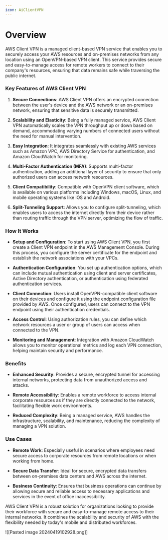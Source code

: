 ```yaml
---
icon: AiClientVPN
---
```

# Overview

AWS Client VPN is a managed client-based VPN service that enables you to securely access your AWS resources and on-premises networks from any location using an OpenVPN-based VPN client. This service provides secure and easy-to-manage access for remote workers to connect to their company's resources, ensuring that data remains safe while traversing the public internet.

### Key Features of AWS Client VPN

1. **Secure Connections**: AWS Client VPN offers an encrypted connection between the user's device and the AWS network or an on-premises network, ensuring that sensitive data is securely transmitted.
    
2. **Scalability and Elasticity**: Being a fully managed service, AWS Client VPN automatically scales the VPN throughput up or down based on demand, accommodating varying numbers of connected users without the need for manual intervention.
    
3. **Easy Integration**: It integrates seamlessly with existing AWS services such as Amazon VPC, AWS Directory Service for authentication, and Amazon CloudWatch for monitoring.
    
4. **Multi-Factor Authentication (MFA)**: Supports multi-factor authentication, adding an additional layer of security to ensure that only authorized users can access network resources.
    
5. **Client Compatibility**: Compatible with OpenVPN client software, which is available on various platforms including Windows, macOS, Linux, and mobile operating systems like iOS and Android.
    
6. **Split-Tunneling Support**: Allows you to configure split-tunneling, which enables users to access the internet directly from their device rather than routing traffic through the VPN server, optimizing the flow of traffic.
    

### How It Works

- **Setup and Configuration**: To start using AWS Client VPN, you first create a Client VPN endpoint in the AWS Management Console. During this process, you configure the server certificate for the endpoint and establish the network associations with your VPCs.
    
- **Authentication Configuration**: You set up authentication options, which can include mutual authentication using client and server certificates, Active Directory authentication, or authentication using federated authentication services.
    
- **Client Connection**: Users install OpenVPN-compatible client software on their devices and configure it using the endpoint configuration file provided by AWS. Once configured, users can connect to the VPN endpoint using their authentication credentials.
    
- **Access Control**: Using authorization rules, you can define which network resources a user or group of users can access when connected to the VPN.
    
- **Monitoring and Management**: Integration with Amazon CloudWatch allows you to monitor operational metrics and log each VPN connection, helping maintain security and performance.
    

### Benefits

- **Enhanced Security**: Provides a secure, encrypted tunnel for accessing internal networks, protecting data from unauthorized access and attacks.
    
- **Remote Accessibility**: Enables a remote workforce to access internal corporate resources as if they are directly connected to the network, facilitating flexible work environments.
    
- **Reduced Complexity**: Being a managed service, AWS handles the infrastructure, scalability, and maintenance, reducing the complexity of managing a VPN solution.
    

### Use Cases

- **Remote Work**: Especially useful in scenarios where employees need secure access to corporate resources from remote locations or when working from home.
    
- **Secure Data Transfer**: Ideal for secure, encrypted data transfers between on-premises data centers and AWS across the internet.
    
- **Business Continuity**: Ensures that business operations can continue by allowing secure and reliable access to necessary applications and services in the event of office inaccessibility.
    

AWS Client VPN is a robust solution for organizations looking to provide their workforce with secure and easy-to-manage remote access to their internal networks. It combines the scalability and security of AWS with the flexibility needed by today's mobile and distributed workforces.

![[Pasted image 20240419102928.png]]

